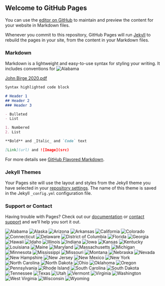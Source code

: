 ## Welcome to GitHub Pages

You can use the [editor on GitHub](https://github.com/minx16/Covid-19/edit/master/README.md) to maintain and preview the content for your website in Markdown files.

Whenever you commit to this repository, GitHub Pages will run [Jekyll](https://jekyllrb.com/) to rebuild the pages in your site, from the content in your Markdown files.

### Markdown

Markdown is a lightweight and easy-to-use syntax for styling your writing. It includes conventions for
![Alabama](https://user-images.githubusercontent.com/67207788/89728882-871d8200-d9fe-11ea-9dbc-d24e2051d88d.jpg)


[John Birge 2020.pdf](https://github.com/minx16/Covid-19/files/5046935/John.Birge.2020.pdf)


```markdown
Syntax highlighted code block

# Header 1
## Header 2
### Header 3

- Bulleted
- List

1. Numbered
2. List

**Bold** and _Italic_ and `Code` text

[Link](url) and ![Image](src)
```

For more details see [GitHub Flavored Markdown](https://guides.github.com/features/mastering-markdown/).

### Jekyll Themes

Your Pages site will use the layout and styles from the Jekyll theme you have selected in your [repository settings](https://github.com/minx16/Covid-19/settings). The name of this theme is saved in the Jekyll `_config.yml` configuration file.

### Support or Contact

Having trouble with Pages? Check out our [documentation](https://docs.github.com/categories/github-pages-basics/) or [contact support](https://github.com/contact) and we’ll help you sort it out.



![Alabama](https://user-images.githubusercontent.com/67207788/90082204-3ac39200-dcdd-11ea-9a11-59b3aee01821.jpg)
![Alaska](https://user-images.githubusercontent.com/67207788/90082205-3b5c2880-dcdd-11ea-91ad-e83f035b4cc8.jpg)
![Arizona](https://user-images.githubusercontent.com/67207788/90082206-3b5c2880-dcdd-11ea-810e-4e3e315c2ef6.jpg)
![Arkansas](https://user-images.githubusercontent.com/67207788/90082207-3bf4bf00-dcdd-11ea-931a-ee40c01cbe75.jpg)
![California](https://user-images.githubusercontent.com/67207788/90082208-3bf4bf00-dcdd-11ea-80a0-cc122d80508a.jpg)
![Colorado](https://user-images.githubusercontent.com/67207788/90082209-3bf4bf00-dcdd-11ea-8c36-ba6b09a8f352.jpg)
![Connecticut](https://user-images.githubusercontent.com/67207788/90082210-3bf4bf00-dcdd-11ea-84e7-d3bbe9a07122.jpg)
![Delaware](https://user-images.githubusercontent.com/67207788/90082211-3c8d5580-dcdd-11ea-942d-10f37d1974fc.jpg)
![District of Columbia](https://user-images.githubusercontent.com/67207788/90082212-3d25ec00-dcdd-11ea-88d7-e7ce1c84f500.jpg)
![Florida](https://user-images.githubusercontent.com/67207788/90082214-3d25ec00-dcdd-11ea-879c-4ab6ccd41dff.jpg)
![Georgia](https://user-images.githubusercontent.com/67207788/90082215-3d25ec00-dcdd-11ea-9d16-98ef2ebd004f.jpg)
![Hawaii](https://user-images.githubusercontent.com/67207788/90082217-3dbe8280-dcdd-11ea-9ef9-2b8942e7627c.jpg)
![Idaho](https://user-images.githubusercontent.com/67207788/90082218-3dbe8280-dcdd-11ea-9bae-cbad551b4ad2.jpg)
![Illinois](https://user-images.githubusercontent.com/67207788/90082219-3dbe8280-dcdd-11ea-99bf-7ffa1a91a6ce.jpg)
![Indiana](https://user-images.githubusercontent.com/67207788/90082220-3dbe8280-dcdd-11ea-937f-0b7e8cb49cf7.jpg)
![Iowa](https://user-images.githubusercontent.com/67207788/90082221-3dbe8280-dcdd-11ea-8eae-d80f962a3fdd.jpg)
![Kansas](https://user-images.githubusercontent.com/67207788/90082222-3e571900-dcdd-11ea-9c4b-a27b5360d1a7.jpg)
![Kentucky](https://user-images.githubusercontent.com/67207788/90082223-3e571900-dcdd-11ea-8071-60d58544548f.jpg)
![Louisiana](https://user-images.githubusercontent.com/67207788/90082224-3e571900-dcdd-11ea-9bef-84fa30970d32.jpg)
![Maine](https://user-images.githubusercontent.com/67207788/90082225-3e571900-dcdd-11ea-9524-ca74efa78915.jpg)
![Maryland](https://user-images.githubusercontent.com/67207788/90082226-3e571900-dcdd-11ea-83f1-bf8f76a1c26f.jpg)
![Massachusetts](https://user-images.githubusercontent.com/67207788/90082227-3eefaf80-dcdd-11ea-9341-4c0f14c3f786.jpg)
![Michigan](https://user-images.githubusercontent.com/67207788/90082229-3eefaf80-dcdd-11ea-8622-63fcb34973e8.jpg)
![Minnesota](https://user-images.githubusercontent.com/67207788/90082230-3eefaf80-dcdd-11ea-9490-f8662409b688.jpg)
![Mississippi](https://user-images.githubusercontent.com/67207788/90082231-3eefaf80-dcdd-11ea-830f-01612f449e39.jpg)
![Missouri](https://user-images.githubusercontent.com/67207788/90082232-3eefaf80-dcdd-11ea-9ccc-1c5a8c456e33.jpg)
![Montana](https://user-images.githubusercontent.com/67207788/90082233-3f884600-dcdd-11ea-8e98-bb9926793c43.jpg)
![Nebraska](https://user-images.githubusercontent.com/67207788/90082234-3f884600-dcdd-11ea-9cf4-ab4b941bff0a.jpg)
![Nevada](https://user-images.githubusercontent.com/67207788/90082235-3f884600-dcdd-11ea-9624-7ea05b6cfe22.jpg)
![New Hampshire](https://user-images.githubusercontent.com/67207788/90082236-4020dc80-dcdd-11ea-9d61-51a29a5ca68b.jpg)
![New Jersey](https://user-images.githubusercontent.com/67207788/90082238-4020dc80-dcdd-11ea-9d60-8b08c0cd3e1a.jpg)
![New Mexico](https://user-images.githubusercontent.com/67207788/90082239-4020dc80-dcdd-11ea-8c7f-e8aabc27bf02.jpg)
![New York](https://user-images.githubusercontent.com/67207788/90082240-4020dc80-dcdd-11ea-8196-a73ccd2737d0.jpg)
![North Carolina](https://user-images.githubusercontent.com/67207788/90082241-40b97300-dcdd-11ea-9d55-ebda32d9b0b1.jpg)
![North Dakota](https://user-images.githubusercontent.com/67207788/90082242-40b97300-dcdd-11ea-9d7b-7c9fa8d540d0.jpg)
![Ohio](https://user-images.githubusercontent.com/67207788/90082243-40b97300-dcdd-11ea-8ea1-b344381387be.jpg)
![Oklahoma](https://user-images.githubusercontent.com/67207788/90082244-40b97300-dcdd-11ea-934d-d50aec519347.jpg)
![Oregon](https://user-images.githubusercontent.com/67207788/90082245-40b97300-dcdd-11ea-8820-e51312e76da3.jpg)
![Pennsylvania](https://user-images.githubusercontent.com/67207788/90082246-41520980-dcdd-11ea-8fe9-1bdbf2b47ebb.jpg)
![Rhode Island](https://user-images.githubusercontent.com/67207788/90082247-41520980-dcdd-11ea-9025-8fe6d2e0e6b3.jpg)
![South Carolina](https://user-images.githubusercontent.com/67207788/90082248-41520980-dcdd-11ea-8239-a328a6e9d4f8.jpg)
![South Dakota](https://user-images.githubusercontent.com/67207788/90082249-41520980-dcdd-11ea-88ba-fd08ae57570a.jpg)
![Tennessee](https://user-images.githubusercontent.com/67207788/90082250-41eaa000-dcdd-11ea-8c32-1449029c3a16.jpg)
![Texas](https://user-images.githubusercontent.com/67207788/90082251-41eaa000-dcdd-11ea-899c-fc50b2c0457c.jpg)
![Utah](https://user-images.githubusercontent.com/67207788/90082252-41eaa000-dcdd-11ea-9bf3-4ee53199315a.jpg)
![Vermont](https://user-images.githubusercontent.com/67207788/90082253-41eaa000-dcdd-11ea-8126-4e3c76ffe102.jpg)
![Virginia](https://user-images.githubusercontent.com/67207788/90082254-41eaa000-dcdd-11ea-8ab2-3e83f66744cf.jpg)
![Washington](https://user-images.githubusercontent.com/67207788/90082255-42833680-dcdd-11ea-8748-e14caa05c0c9.jpg)
![West Virginia](https://user-images.githubusercontent.com/67207788/90082256-42833680-dcdd-11ea-8a5e-1f5fb3d94c4e.jpg)
![Wisconsin](https://user-images.githubusercontent.com/67207788/90082257-42833680-dcdd-11ea-9cfd-cae4b51fbc06.jpg)
![Wyoming](https://user-images.githubusercontent.com/67207788/90082258-42833680-dcdd-11ea-93e3-715cad09a12c.jpg)



















































